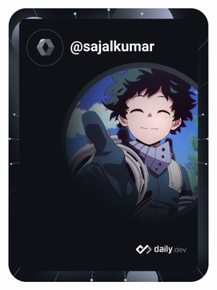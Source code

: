 <a href="https://app.daily.dev/sajalkumar"><img src="https://github.com/sajal-01/sajal-01/blob/main/devcard.svg" width="400" alt="sajalKumar's Dev Card"/></a>
